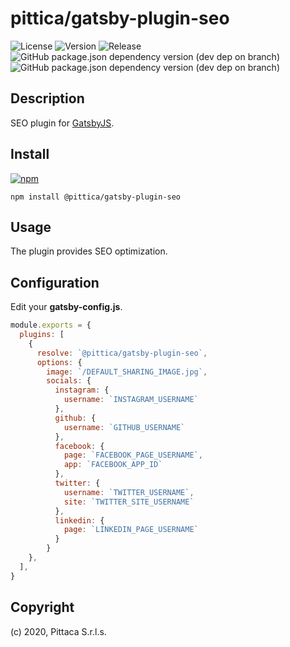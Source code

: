# pittica/gatsby-plugin-seo

![License](https://img.shields.io/github/license/pittica/gatsby-plugin-seo)
![Version](https://img.shields.io/github/package-json/v/pittica/gatsby-plugin-seo)
![Release](https://img.shields.io/github/v/release/pittica/gatsby-plugin-seo)
![GitHub package.json dependency version (dev dep on branch)](https://img.shields.io/github/package-json/dependency-version/pittica/gatsby-plugin-seo/dev/gatsby)
![GitHub package.json dependency version (dev dep on branch)](https://img.shields.io/github/package-json/dependency-version/pittica/gatsby-plugin-seo/dev/react)

## Description

SEO plugin for [GatsbyJS](https://www.gatsbyjs.org/).

## Install

[![npm](https://img.shields.io/npm/v/@pittica/gatsby-plugin-seo)](https://www.npmjs.com/package/@pittica/gatsby-plugin-seo)

```shell
npm install @pittica/gatsby-plugin-seo
```

## Usage

The plugin provides SEO optimization.

## Configuration

Edit your **gatsby-config.js**.

```javascript
module.exports = {
  plugins: [
    {
      resolve: `@pittica/gatsby-plugin-seo`,
      options: {
        image: `/DEFAULT_SHARING_IMAGE.jpg`,
        socials: {
          instagram: {
            username: `INSTAGRAM_USERNAME`
          },
          github: {
            username: `GITHUB_USERNAME`
          },
          facebook: {
            page: `FACEBOOK_PAGE_USERNAME`,
            app: `FACEBOOK_APP_ID`
          },
          twitter: {
            username: `TWITTER_USERNAME`,
            site: `TWITTER_SITE_USERNAME`
          },
          linkedin: {
            page: `LINKEDIN_PAGE_USERNAME`
          }
        }
    },
  ],
}
```

## Copyright

(c) 2020, Pittaca S.r.l.s.
